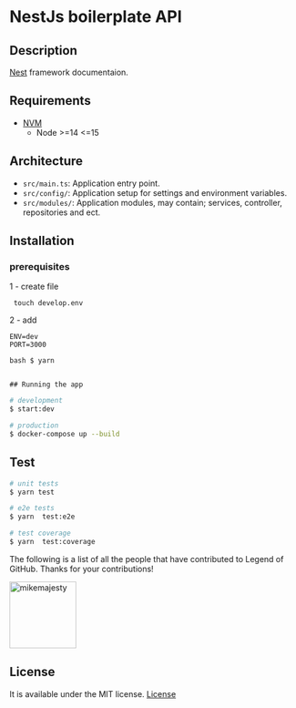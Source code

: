 # NestJs boilerplate API

## Description

[Nest](https://docs.nestjs.com/) framework documentaion.

## Requirements

- [NVM](https://github.com/nvm-sh/nvm#installing-and-updating)
  - Node >=14 <=15

## Architecture

- `src/main.ts`: Application entry point.
- `src/config/`: Application setup for settings and environment variables.
- `src/modules/`: Application modules, may contain; services, controller, repositories and ect.

## Installation


### prerequisites

1 - create file
```
 touch develop.env
```

2 - add
```
ENV=dev
PORT=3000

```

```
bash $ yarn
```

```

## Running the app

```

```bash
# development
$ start:dev
```

```bash
# production
$ docker-compose up --build
```

## Test

```bash
# unit tests
$ yarn test

# e2e tests
$ yarn  test:e2e

# test coverage
$ yarn  test:coverage
```

The following is a list of all the people that have contributed to Legend of GitHub. Thanks for your contributions!

[<img alt="mikemajesty" src="https://avatars1.githubusercontent.com/u/11630212?s=460&v=4&s=117" width="117">](https://github.com/mikemajesty)
## License

It is available under the MIT license.
[License](https://opensource.org/licenses/mit-license.php)

